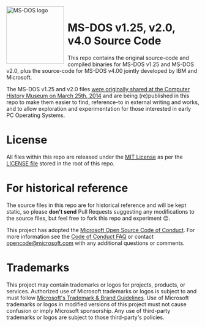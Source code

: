 <img width="150" height="150" align="left" style="float: left; margin: 0 10px 0 0;" alt="MS-DOS logo" src="https://github.com/Microsoft/MS-DOS/blob/main/msdos-logo.png">   

# MS-DOS v1.25, v2.0, v4.0 Source Code

This repo contains the original source-code and compiled binaries for MS-DOS v1.25 and MS-DOS v2.0, plus the source-code for MS-DOS v4.00 jointly developed by IBM and
Microsoft.

The MS-DOS v1.25 and v2.0 files [were originally shared at the Computer History Museum on March 25th, 2014]( http://www.computerhistory.org/atchm/microsoft-ms-dos-early-source-code/) and are being (re)published in this repo to make them easier to find, reference-to in external writing and works, and to allow exploration and experimentation for those interested in early PC Operating Systems.  

# License

All files within this repo are released under the [MIT License]( https://en.wikipedia.org/wiki/MIT_License) as per the [LICENSE file](https://github.com/Microsoft/MS-DOS/blob/main/LICENSE) stored in the root of this repo.

# For historical reference

The source files in this repo are for historical reference and will be kept static, so please **don’t send** Pull Requests suggesting any modifications to the source files, but feel free to fork this repo and experiment 😊.  

This project has adopted the [Microsoft Open Source Code of Conduct](https://opensource.microsoft.com/codeofconduct/).  For more information see the [Code of Conduct FAQ](https://opensource.microsoft.com/codeofconduct/faq/) or contact [opencode@microsoft.com](mailto:opencode@microsoft.com) with any additional questions or comments.

# Trademarks

This project may contain trademarks or logos for projects, products, or services. Authorized use of Microsoft
trademarks or logos is subject to and must follow
[Microsoft's Trademark & Brand Guidelines](https://www.microsoft.com/legal/intellectualproperty/trademarks/usage/general).
Use of Microsoft trademarks or logos in modified versions of this project must not cause confusion or imply Microsoft sponsorship.
Any use of third-party trademarks or logos are subject to those third-party's policies.
